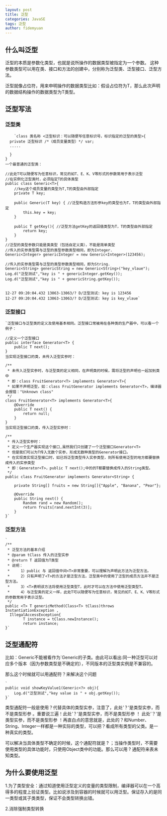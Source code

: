 ```yaml
---
layout: post
title: 泛型
categories: JavaSE
tags: 泛型
author: fidemyuan
---
```


## 什么叫泛型

泛型的本质是参数化类型，也就是说所操作的数据类型被指定为一个参数。
这种参数类型可以用在类、接口和方法的创建中，分别称为泛型类、泛型接口、泛型方法。

泛型就像占位符，用来申明操作的数据类型比如：假设占位符为T，那么此次声明的数据结构操作的数据类型为T类型。

##  泛型写法

### 泛型类

		`class 类名称 <泛型标识：可以随便写任意标识号，标识指定的泛型的类型>{
	  private 泛型标识 /*（成员变量类型）*/ var; 
	  .....
	 
	  }
	}
	一个最普通的泛型类：
	
	//此处T可以随便写为任意标识，常见的如T、E、K、V等形式的参数常用于表示泛型
	//在实例化泛型类时，必须指定T的具体类型
	public class Generic<T>{ 
	    //key这个成员变量的类型为T,T的类型由外部指定  
	    private T key;
	 
	    public Generic(T key) { //泛型构造方法形参key的类型也为T，T的类型由外部指定
	        this.key = key;
	    }
	 
	    public T getKey(){ //泛型方法getKey的返回值类型为T，T的类型由外部指定
	        return key;
	    }
	}
	//泛型的类型参数只能是类类型（包括自定义类），不能是简单类型
	//传入的实参类型需与泛型的类型参数类型相同，即为Integer.
	Generic<Integer> genericInteger = new Generic<Integer>(123456);
	 
	//传入的实参类型需与泛型的类型参数类型相同，即为String.
	Generic<String> genericString = new Generic<String>("key_vlaue");
	Log.d("泛型测试","key is " + genericInteger.getKey());
	Log.d("泛型测试","key is " + genericString.getKey());


	12-27 09:20:04.432 13063-13063/? D/泛型测试: key is 123456
	12-27 09:20:04.432 13063-13063/? D/泛型测试: key is key_vlaue`

### 泛型接口

	`泛型接口与泛型类的定义及使用基本相同。泛型接口常被用在各种类的生产器中，可以看一个例子：
	
	//定义一个泛型接口
	public interface Generator<T> {
	    public T next();
	}
	当实现泛型接口的类，未传入泛型实参时：
	
	/**
	 * 未传入泛型实参时，与泛型类的定义相同，在声明类的时候，需将泛型的声明也一起加到类中
	 * 即：class FruitGenerator<T> implements Generator<T>{
	 * 如果不声明泛型，如：class FruitGenerator implements Generator<T>，编译器会报错："Unknown class"
	 */
	class FruitGenerator<T> implements Generator<T>{
	    @Override
	    public T next() {
	        return null;
	    }
	}
	当实现泛型接口的类，传入泛型实参时：
	
	/**
	 * 传入泛型实参时：
	 * 定义一个生产器实现这个接口,虽然我们只创建了一个泛型接口Generator<T>
	 * 但是我们可以为T传入无数个实参，形成无数种类型的Generator接口。
	 * 在实现类实现泛型接口时，如已将泛型类型传入实参类型，则所有使用泛型的地方都要替换成传入的实参类型
	 * 即：Generator<T>，public T next();中的的T都要替换成传入的String类型。
	 */
	public class FruitGenerator implements Generator<String> {
	 
	    private String[] fruits = new String[]{"Apple", "Banana", "Pear"};
	 
	    @Override
	    public String next() {
	        Random rand = new Random();
	        return fruits[rand.nextInt(3)];
	    }
	}`



### 泛型方法

	`
	/**
	 * 泛型方法的基本介绍
	 * @param tClass 传入的泛型实参
	 * @return T 返回值为T类型
	 * 说明：
	 *     1）public 与 返回值中间<T>非常重要，可以理解为声明此方法为泛型方法。
	 *     2）只有声明了<T>的方法才是泛型方法，泛型类中的使用了泛型的成员方法并不是泛型方法。
	 *     3）<T>表明该方法将使用泛型类型T，此时才可以在方法中使用泛型类型T。
	 *     4）与泛型类的定义一样，此处T可以随便写为任意标识，常见的如T、E、K、V等形式的参数常用于表示泛型。
	 */
	public <T> T genericMethod(Class<T> tClass)throws InstantiationException ,
	  IllegalAccessException{
	        T instance = tClass.newInstance();
	        return instance;
	}`

## 泛型通配符

比如：Generic<Integer>不能被看作为`Generic<Number>的子类。由此可以看出:同一种泛型可以对应多个版本（因为参数类型是不确定的），不同版本的泛型类实例是不兼容的。

那么这个时候就可以用通配符？来解决这个问题


	`
	public void showKeyValue1(Generic<?> obj){
	    Log.d("泛型测试","key value is " + obj.getKey());
	}`

类型通配符一般是使用？代替具体的类型实参，注意了，此处’？’是类型实参，而不是类型形参 。重要说三遍！此处’？’是类型实参，而不是类型形参 ！ 此处’？’是类型实参，而不是类型形参 ！再直白点的意思就是，此处的？和Number、String、Integer一样都是一种实际的类型，可以把？看成所有类型的父类。是一种真实的类型。

可以解决当具体类型不确定的时候，这个通配符就是 ?  ；当操作类型时，不需要使用类型的具体功能时，只使用Object类中的功能。那么可以用 ? 通配符来表未知类型。


## 为什么要使用泛型

1.为了类型安全：通过知道使用泛型定义的变量的类型限制，编译器可以在一个高得多的程度上验证类型。比如说涉及到容器的时候就可以用泛型。保证存入的是同一类型或其子类类型，保证不会类型转换出错。

2.消除强制类型转换